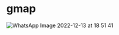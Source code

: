 # gmap


![WhatsApp Image 2022-12-13 at 18 51 41](https://user-images.githubusercontent.com/113686782/207335930-55b51f5f-a462-4fdc-a3db-7c48e9d4840f.jpg)
